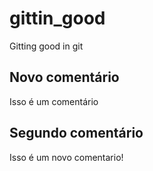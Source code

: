 # gittin_good
Gitting good in git

## Novo comentário
Isso é um comentário

## Segundo comentário 
Isso é um novo comentario!